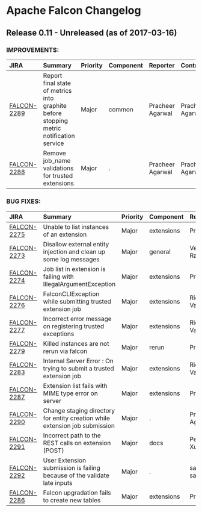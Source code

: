 
<!---
# Licensed to the Apache Software Foundation (ASF) under one
# or more contributor license agreements.  See the NOTICE file
# distributed with this work for additional information
# regarding copyright ownership.  The ASF licenses this file
# to you under the Apache License, Version 2.0 (the
# "License"); you may not use this file except in compliance
# with the License.  You may obtain a copy of the License at
#
#     http://www.apache.org/licenses/LICENSE-2.0
#
# Unless required by applicable law or agreed to in writing, software
# distributed under the License is distributed on an "AS IS" BASIS,
# WITHOUT WARRANTIES OR CONDITIONS OF ANY KIND, either express or implied.
# See the License for the specific language governing permissions and
# limitations under the License.
-->
# Apache Falcon Changelog

## Release 0.11 - Unreleased (as of 2017-03-16)



### IMPROVEMENTS:

| JIRA | Summary | Priority | Component | Reporter | Contributor |
|:---- |:---- | :--- |:---- |:---- |:---- |
| [FALCON-2289](https://issues.apache.org/jira/browse/FALCON-2289) | Report final state of metrics into graphite before stopping metric notification service |  Major | common | Pracheer Agarwal | Pracheer Agarwal |
| [FALCON-2288](https://issues.apache.org/jira/browse/FALCON-2288) | Remove job\_name validations for trusted extensions |  Major | . | Pracheer Agarwal | Pracheer Agarwal |


### BUG FIXES:

| JIRA | Summary | Priority | Component | Reporter | Contributor |
|:---- |:---- | :--- |:---- |:---- |:---- |
| [FALCON-2275](https://issues.apache.org/jira/browse/FALCON-2275) | Unable to list instances of an extension |  Major | extensions | Pragya Mittal | Pracheer Agarwal |
| [FALCON-2273](https://issues.apache.org/jira/browse/FALCON-2273) | Disallow external entity injection and clean up some log messages |  Major | general | Venkat Ranganathan | Venkat Ranganathan |
| [FALCON-2274](https://issues.apache.org/jira/browse/FALCON-2274) | Job list in extension is failing with IllegalArgumentException |  Major | extensions | Pragya Mittal | Pracheer Agarwal |
| [FALCON-2276](https://issues.apache.org/jira/browse/FALCON-2276) | FalconCLIException while submitting trusted extension job |  Major | extensions | Richie Varghese | sandeep samudrala |
| [FALCON-2277](https://issues.apache.org/jira/browse/FALCON-2277) | Incorrect error message on registering trusted exceptions |  Major | extensions | Richie Varghese | Pracheer Agarwal |
| [FALCON-2279](https://issues.apache.org/jira/browse/FALCON-2279) | Killed instances are not rerun via falcon |  Major | rerun | Pragya Mittal | sandeep samudrala |
| [FALCON-2283](https://issues.apache.org/jira/browse/FALCON-2283) | Internal Server Error : On trying to submit a trusted extension job |  Major | extensions | Richie Varghese | sandeep samudrala |
| [FALCON-2287](https://issues.apache.org/jira/browse/FALCON-2287) | Extension list fails with MIME type error on server |  Major | extensions | Pragya Mittal | Pracheer Agarwal |
| [FALCON-2290](https://issues.apache.org/jira/browse/FALCON-2290) | Change staging directory for entity creation while extension job submission |  Major | . | Pracheer Agarwal | Pracheer Agarwal |
| [FALCON-2291](https://issues.apache.org/jira/browse/FALCON-2291) | Incorrect path to the REST calls on extension (POST) |  Major | docs | Pengfei Xuan | Pengfei Xuan |
| [FALCON-2292](https://issues.apache.org/jira/browse/FALCON-2292) | User Extension submission is failing because of the validate late inputs |  Major | . | sandeep samudrala | sandeep samudrala |
| [FALCON-2286](https://issues.apache.org/jira/browse/FALCON-2286) | Falcon upgradation fails to create new tables |  Major | extensions | Pragya Mittal | Pracheer Agarwal |


